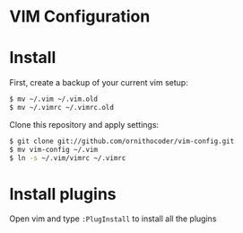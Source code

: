 # VIM Configuration

# Install

First, create a backup of your current vim setup:

```bash
$ mv ~/.vim ~/.vim.old
$ mv ~/.vimrc ~/.vimrc.old
```

Clone this repository and apply settings:

```bash
$ git clone git://github.com/ornithocoder/vim-config.git
$ mv vim-config ~/.vim
$ ln -s ~/.vim/vimrc ~/.vimrc
```

# Install plugins

Open vim and type ``:PlugInstall`` to install all the plugins

